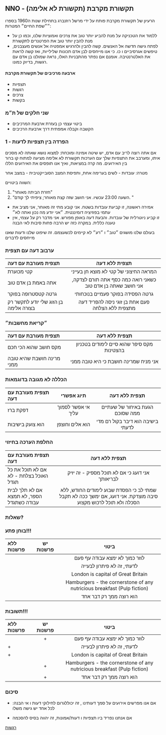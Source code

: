## NNO - תקשורת מקרבת (תקשורת לא אלימה)
הרעיון של תקשורת מקרבת פותח על ידי מרשל רוזנברג בתחילת שנות ה1960 בספרו ״״שפת החיים״
המטרות:
- ללמוד את הטכניקה על מנת להביע יותר טוב את צרכים ואמוציות שלנו, וכמו כן על מנת להבין יותר טוב את הפרטנרים לתקשורת
- לפתח גישה חדשה אל האנשים. קשה להבין ולהרגיש אמפטיה אל אנשים מעצבנים, טיפשים אגרסיביים ו כו. כי אנו מייחסים לבן אדם תכונות שלילייות, ואז קשה לראות את האלטרנטיבה. אומנם אם נפתר מהתבניות האלו, נראה שמולנו בן אדם עם רגשות, בדיוק כמונו.
#### ארבעה מרכיבים של תקשורת מקרבת
- תצפיות
- רגשות
- צרכים
- בקשות

### שני חלקים של ת״מ
- ביטוי עצמי כן בעזרת ארבעת המרכיבים
- הקשבה וקבלה אמפתית דרך ארבעת הרכיבים

###  1 - הפרדה בין תצפיות לדעות

אם אתה רוצה לריב עם אדם, יש שיטה אמינה ומוכחת: למצוא נושא שאתה לא מסכים איתו, ומערבב את התצפיות שלך עם הערכות
תקשורת לא אלימה מציעה למתוח קו ברור בין האירועים. מה קרה במציאות, ואיך אנו תופסים את האירועים הללו

מטרה: עובדות - לשים בערימה אחת, ותפיסת המצב הסובייקטיבית - במצב אחר

השווה ביטויים:   
1. "חזרת הביתה מאוחר"   
2. “השעה 23:00 עכשיו. אני חושב שזה קצת מאוחר; ציפיתי לך קודם. "   

- אמירה ראשונה, זו קביעת עובדות בשטח. אני קובע מתי זה מאוחר, אני מציב את עתמי בפוזיציה דומיננטית. ״אני יודע מה נכון ואתה לא״
- זו קביע ניוטרלית של עובדות. והבעת דעה באופן מפורש. אני מדבר רק על עצמי, אין טענה כללית. במקרה כזה יש הרבה פחות סיבות לאי הבנה 

בעולם שלנו מושגים ״טוב״ ו ״רע״ לא קיימים לכשעצמם. זה שיפוט שלנו ודעות שאנו מייחסים לדברים

### ערבוב דעה עם תצפית
|  תצפית מעורבת עם דעה     | תצפית ללא דעה     | 
| :------------- | :----------: |
|  קטי מכוערת | המראה החיצוני של קטי לא מוצא חן בעייני  | 
| אתה באמת בן אדם טוב   | כשאני רואה כמה כסף אתה תורם לצדקה, אני חושב שאתה בן אדם טוב |
| גרטה קטסטרופה בפוקר   | גרטה הפסידה בפוקר פעמיים בנוכחותי |
| בן הזוג שלי יודע לתקשר רק בצורה אלימה   | פעם אחת בן זוגי ניסה להפריד דעה מתצפית ללא הצלחה |

### ״קריאת מחשבות״
|  תצפית מעורבת עם דעה     | תצפית ללא דעה     | 
| :------------- | :----------: |
|  מקס חושב שהוא הכי חכם  | מקס סיפר שהוא סיים לימודים בטכניון בהצטינות |
| מרינה חושבת שהיא טובה ממני   | אני מניח שמרינה חושבת כי היא טובה ממני |

### הכללה לא מגובה בדוגמאות
| תצפית מעורבת עם דעה     |תיוג אפשרי     | תצפית ללא דעה     | 
| :------------- | :----------: | :----------: |
|  דפקת ברז | אי אפשר לסמוך עליך  | הגעת באיחור של שעתיים ממה שסוכם |
|  הוא צועק בישיבות | הוא אלים וחוצפן  | בישיבה הוא דיבר בקול רם מדי לדעתי |

### החלפת הערכה בחיזוי
|  תצפית מעורבת עם דעה     | תצפית ללא דעה     | 
| :------------- | :----------: |
| אם לא תוכל את כל האוכל בצלחת - לא תגדל   | אני דועג כי אם לא תוכל מספיק - זה יזיק לבריאותך |
| אם לא תלך לבית הספר, לא תמצא עבודה כשתגדל   | שמתי לב כי הפסדת שבוע לימודים החודש, ללא סיבה מוצדקת. אני דועג, אם ימשך ככה לא תקבל הסכלה ולא תוכל לרכוש מקצוע |

### שאלות?

### בוחן פתע!!!
| ללא פרשנות      | יש פרשנות     | ביטוי     | 
| :------------- | :----------: | :----------: |
|   |   | לוזר כמוך לא ימצא עבודה עף פעם |
|   |   | לדעתי, זה לא פיתרון לבעייה |
|   |   | London is capital of Great Britain |
|   |   | Hamburgers - the cornerstone of any nutricious breakfast (Pulp fiction) |
|   |   | הוא רוצה ממך רק דבר אחד |



### תשובות!!!
| ללא פרשנות      | יש פרשנות     | ביטוי     | 
| :------------- | :----------: | :----------: |
|   |  + | לוזר כמוך לא ימצא עבודה עף פעם |
|  + |   | לדעתי, זה לא פיתרון לבעייה |
| +  |   | London is capital of Great Britain |
|   |  + | Hamburgers - the cornerstone of any nutricious breakfast (Pulp fiction) |
|   |  + | הוא רוצה ממך רק דבר אחד |


### סיכום
- אם אנו מפרשים אירועים על סמך דעותינו , זה יכוללגרום לחילוקי דעות ו אי הבנה: לכל אחד יש גישה משלו

- אם אנחנו נפריד ביו תצפיות ו דעות/אמונות, זה יהווה בסיס להסכמה


[רגשות](https://github.com/vega113/rhetoric_mastery/blob/master/nno2.md)
